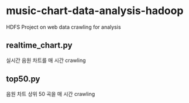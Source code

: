 # music-chart-data-analysis-hadoop
HDFS Project on web data crawling for analysis

## realtime_chart.py
실시간 음원 차트를 매 시간 crawling

## top50.py
음원 차트 상위 50 곡을 매 시간 crawling
